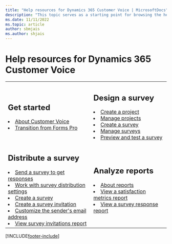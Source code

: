 ```yaml
---
title: "Help resources for Dynamics 365 Customer Voice | MicrosoftDocs"
description: "This topic serves as a starting point for browsing the help content for Dynamics 365 Customer Voice."
ms.date: 11/11/2022
ms.topic: article
author: sbmjais
ms.author: shjais
---
```


# Help resources for Dynamics 365 Customer Voice

<table>

<tr>
<td>

<h2>Get started</h2>

<li><a href="about.md" data-raw-source="[About Customer Voice](about.md)">About Customer Voice</a></li>
<li><a href="forms-pro-transition.md" data-raw-source="[Transition from Forms Pro](forms-pro-transition.md)">Transition from Forms Pro</a></li>
</td>

<td>

<h2>Design a survey</h2>

<li><a href="create-project.md" data-raw-source="[Create a project](create-project.md)">Create a project</a></li>
<li><a href="manage-projects.md" data-raw-source="[Manage projects](manage-projects.md)">Manage projects</a></li>
<li><a href="create-survey.md" data-raw-source="[Create a survey](create-survey.md)">Create a survey</a></li>
<li><a href="manage-surveys.md" data-raw-source="[Manage surveys](manage-surveys.md)">Manage surveys</a></li>
<li><a href="preview-test-survey.md" data-raw-source="[Preview and test a survey](preview-test-survey.md)">Preview and test a survey</a></li>

</td>

</tr>

<tr>

<td>

<h2>Distribute a survey</h2>

<li><a href="send-survey.md" data-raw-source="[Send a survey to get responses](send-survey.md)">Send a survey to get responses</a></li>
<li><a href="distribution-settings.md" data-raw-source="[Work with survey distribution settings](distribution-settings.md)">Work with survey distribution settings</a></li>
<li><a href="create-survey.md" data-raw-source="[Create a survey](create-survey.md)">Create a survey</a></li>
<li><a href="create-survey-invite.md" data-raw-source="[Create a survey invitation](create-survey-invite.md)">Create a survey invitation</a></li>
<li><a href="customize-sender-email.md" data-raw-source="[Customize the sender's email address](customize-sender-email.md)">Customize the sender's email address</a></li>
<li><a href="view-survey-invite.md" data-raw-source="[View survey invitations report](view-survey-invite.md)">View survey invitations report</a></li>

</td>

<td>

<h2>Analyze reports</h2>

<li><a href="about-reports.md" data-raw-source="[About reports](about-reports.md)">About reports</a></li>
<li><a href="satisfaction-metrics-report.md" data-raw-source="[View a satisfaction metrics report](satisfaction-metrics-report)">View a satisfaction metrics report</a></li>
<li><a href="survey-report.md" data-raw-source="[View a survey response report](survey-report.md)">View a survey response report</a></li>

</td>

</tr>

</table>


[!INCLUDE[footer-include](includes/footer-banner.md)]
